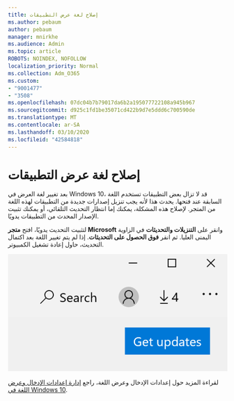 ```yaml
---
title: إصلاح لغة عرض التطبيقات
ms.author: pebaum
author: pebaum
manager: mnirkhe
ms.audience: Admin
ms.topic: article
ROBOTS: NOINDEX, NOFOLLOW
localization_priority: Normal
ms.collection: Adm_O365
ms.custom:
- "9001477"
- "3508"
ms.openlocfilehash: 07dc04b7b79017da6b2a195077722108a945b967
ms.sourcegitcommit: d925c1fd1be35071cd422b9d7e5ddd6c700590de
ms.translationtype: MT
ms.contentlocale: ar-SA
ms.lasthandoff: 03/10/2020
ms.locfileid: "42584818"
---
```

# <a name="fix-the-display-language-of-apps"></a>إصلاح لغة عرض التطبيقات

بعد تغيير لغة العرض في Windows 10، قد لا تزال بعض التطبيقات تستخدم اللغة السابقة عند فتحها. يحدث هذا لأنه يجب تنزيل إصدارات جديدة من التطبيقات لهذه اللغة من المتجر. لإصلاح هذه المشكلة، يمكنك إما انتظار التحديث التلقائي، أو يمكنك تثبيت الإصدار المحدث من التطبيقات يدويًا.

لتثبيت التحديث يدويًا، افتح **متجر Microsoft** وانقر على **التنزيلات والتحديثات** في الزاوية اليمنى العليا. ثم انقر **فوق الحصول على التحديثات**. إذا لم يتم تغيير اللغة بعد اكتمال التحديث، حاول إعادة تشغيل الكمبيوتر.

![الحصول على التحديثات.](media/get-updates.png)

لقراءة المزيد حول إعدادات الإدخال وعرض اللغة، راجع [إدارة إعدادات الإدخال وعرض اللغة في Windows 10](https://support.microsoft.com/help/4027670/windows-10-add-and-switch-input-and-display-language-preferences).
